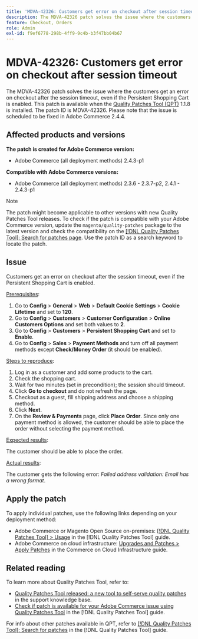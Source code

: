 ```yaml
---
title: 'MDVA-42326: Customers get error on checkout after session timeout'
description: The MDVA-42326 patch solves the issue where the customers get an error on checkout after the session timeout, even if the Persistent Shopping Cart is enabled. This patch is available when the [Quality Patches Tool (QPT)](https://experienceleague.adobe.com/en/docs/commerce-operations/tools/quality-patches-tool/quality-patches-tool-to-self-serve-quality-patches) 1.1.8 is installed. The patch ID is MDVA-42326. Please note that the issue is scheduled to be fixed in Adobe Commerce 2.4.4.
feature: Checkout, Orders
role: Admin
exl-id: f9ef6778-298b-4ff9-9c4b-b3f47bb04b67
---
```

# MDVA-42326: Customers get error on checkout after session timeout

The MDVA-42326 patch solves the issue where the customers get an error on checkout after the session timeout, even if the Persistent Shopping Cart is enabled. This patch is available when the [Quality Patches Tool (QPT)](https://experienceleague.adobe.com/en/docs/commerce-operations/tools/quality-patches-tool/quality-patches-tool-to-self-serve-quality-patches) 1.1.8 is installed. The patch ID is MDVA-42326. Please note that the issue is scheduled to be fixed in Adobe Commerce 2.4.4.

## Affected products and versions

**The patch is created for Adobe Commerce version:**

* Adobe Commerce (all deployment methods) 2.4.3-p1

**Compatible with Adobe Commerce versions:**

* Adobe Commerce (all deployment methods) 2.3.6 - 2.3.7-p2, 2.4.1 - 2.4.3-p1

>[!NOTE]
>
>The patch might become applicable to other versions with new Quality Patches Tool releases. To check if the patch is compatible with your Adobe Commerce version, update the `magento/quality-patches` package to the latest version and check the compatibility on the [[!DNL Quality Patches Tool]: Search for patches page](https://experienceleague.adobe.com/en/docs/commerce-operations/tools/quality-patches-tool/quality-patches-tool-to-self-serve-quality-patches). Use the patch ID as a search keyword to locate the patch.

## Issue

Customers get an error on checkout after the session timeout, even if the Persistent Shopping Cart is enabled.

<u>Prerequisites</u>:

1. Go to **Config** > **General** > **Web** > **Default Cookie Settings** > **Cookie Lifetime** and set to **120**.
1. Go to **Config** > **Customers** > **Customer Configuration** > **Online Customers Options** and set both values to **2**.
1. Go to **Config** > **Customers** > **Persistent Shopping Cart** and set to **Enable**.
1. Go to **Config** > **Sales** > **Payment Methods** and turn off all payment methods except **Check/Money Order** (it should be enabled).

<u>Steps to reproduce</u>:

1. Log in as a customer and add some products to the cart.
1. Check the shopping cart.
1. Wait for two minutes (set in precondition); the session should timeout.
1. Click **Go to checkout** and do not refresh the page.
1. Checkout as a guest, fill shipping address and choose a shipping method.
1. Click **Next**.
1. On the **Review & Payments** page, click **Place Order**. Since only one payment method is allowed, the customer should be able to place the order without selecting the payment method.

<u>Expected results</u>:

The customer should be able to place the order.

<u>Actual results</u>:

The customer gets the following error: *Failed address validation: Email has a wrong format*.

## Apply the patch

To apply individual patches, use the following links depending on your deployment method:

* Adobe Commerce or Magento Open Source on-premises: [[!DNL Quality Patches Tool] > Usage](/help/tools/quality-patches-tool/usage.md) in the [!DNL Quality Patches Tool] guide.
* Adobe Commerce on cloud infrastructure: [Upgrades and Patches > Apply Patches](https://experienceleague.adobe.com/docs/commerce-cloud-service/user-guide/develop/upgrade/apply-patches.html) in the Commerce on Cloud Infrastructure guide.

## Related reading

To learn more about Quality Patches Tool, refer to:

* [Quality Patches Tool released: a new tool to self-serve quality patches](https://experienceleague.adobe.com/en/docs/commerce-operations/tools/quality-patches-tool/quality-patches-tool-to-self-serve-quality-patches) in the support knowledge base.
* [Check if patch is available for your Adobe Commerce issue using Quality Patches Tool](/help/tools/quality-patches-tool/patches-available-in-qpt/check-patch-for-magento-issue-with-magento-quality-patches.md) in the [!DNL Quality Patches Tool] guide.

For info about other patches available in QPT, refer to [[!DNL Quality Patches Tool]: Search for patches](https://experienceleague.adobe.com/tools/commerce-quality-patches/index.html) in the [!DNL Quality Patches Tool] guide.
